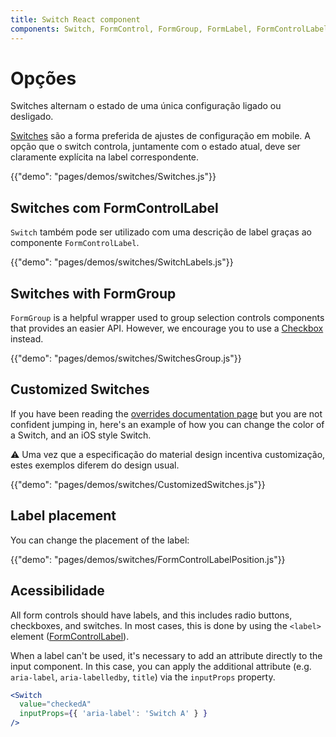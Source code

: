 ```yaml
---
title: Switch React component
components: Switch, FormControl, FormGroup, FormLabel, FormControlLabel
---
```


# Opções

<p class="description">Switches alternam o estado de uma única configuração ligado ou desligado.</p>

[Switches](https://material.io/design/components/selection-controls.html#switches) são a forma preferida de ajustes de configuração em mobile. A opção que o switch controla, juntamente com o estado atual, deve ser claramente explícita na label correspondente.

{{"demo": "pages/demos/switches/Switches.js"}}

## Switches com FormControlLabel

`Switch` também pode ser utilizado com uma descrição de label graças ao componente `FormControlLabel`.

{{"demo": "pages/demos/switches/SwitchLabels.js"}}

## Switches with FormGroup

`FormGroup` is a helpful wrapper used to group selection controls components that provides an easier API. However, we encourage you to use a [Checkbox](#checkboxes) instead.

{{"demo": "pages/demos/switches/SwitchesGroup.js"}}

## Customized Switches

If you have been reading the [overrides documentation page](/customization/overrides/) but you are not confident jumping in, here's an example of how you can change the color of a Switch, and an iOS style Switch.

⚠️ Uma vez que a especificação do material design incentiva customização, estes exemplos diferem do design usual.

{{"demo": "pages/demos/switches/CustomizedSwitches.js"}}

## Label placement

You can change the placement of the label:

{{"demo": "pages/demos/switches/FormControlLabelPosition.js"}}

## Acessibilidade

All form controls should have labels, and this includes radio buttons, checkboxes, and switches. In most cases, this is done by using the `<label>` element ([FormControlLabel](/api/form-control-label/)).

When a label can't be used, it's necessary to add an attribute directly to the input component. In this case, you can apply the additional attribute (e.g. `aria-label`, `aria-labelledby`, `title`) via the `inputProps` property.

```jsx
<Switch
  value="checkedA"
  inputProps={{ 'aria-label': 'Switch A' } }
/>
```